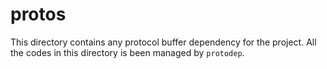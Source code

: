 # protos

This directory contains any protocol buffer dependency for the project. All the codes in this directory is been managed by `protodep`.
